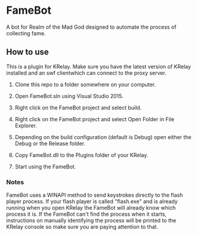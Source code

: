 # FameBot
A bot for Realm of the Mad God designed to automate the process of collecting fame.
## How to use
This is a plugin for KRelay. Make sure you have the latest version of KRelay installed and an swf clientwhich can connect to the proxy server.

1. Clone this repo to a folder somewhere on your computer.

2. Open FameBot.sln using Visual Studio 2015.

3. Right click on the FameBot project and select build.

4. Right click on the FameBot project and select Open Folder in File Explorer.

5. Depending on the build configuration (default is Debug) open either the Debug or the Release folder.

6. Copy FameBot.dll to the Plugins folder of your KRelay.

7. Start using the FameBot.

### Notes
FameBot uses a WINAPI method to send keystrokes directly to the flash player process. If your flash player is called "flash.exe" and is already running when you open KRelay the FameBot will already know which process it is. If the FameBot can't find the process when it starts, instructions on manually identifying the process will be printed to the KRelay console so make sure you are paying attention to that.
